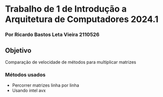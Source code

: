 # Trabalho de 1 de Introdução a Arquitetura de Computadores 2024.1
### Por Ricardo Bastos Leta Vieira 2110526

## Objetivo
Comparação de velocidade de métodos para multiplicar matrizes

### Métodos usados
- Percorrer matrizes linha por linha
- Usando intel avx
